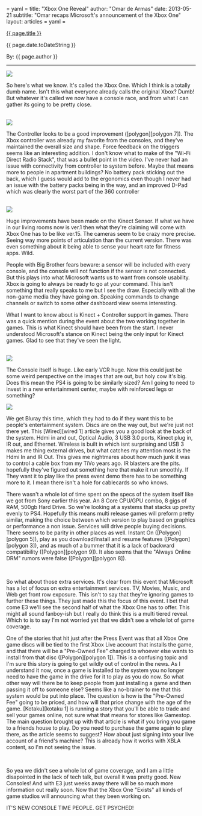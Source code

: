 = yaml =
title: "Xbox One Reveal"
author: "Omar de Armas"
date: 2013-05-21
subtitle: "Omar recaps Microsoft's announcement of the Xbox One"
layout: articles
= yaml =

<a href="{{ page.url }}" class='postTitleLink'><p class='postTitle'>{{ page.title }}</p></a>
<p class='postPublished'>{{ page.date.toDateString }}</p>
<p class='postAuthor'>By: {{ page.author }}</p>
<hr>

<a class="image-popup-vertical-fit" href="http://www.indestructibleart.com/images/forPosts/XboxOnePressKit/Hardware/Family/Family.png" title="Xbox One Family">
  <img src='../images/forPosts/XboxOnePressKit/Hardware/Family/Family.png' class='articlesImgCenter'>
</a>
<p><span class='slugline'>So here's what we know.</span> It's called the Xbox One. Which I think is a totally dumb name. Isn't this what everyone already calls the original Xbox? Dumb! But whatever it's called we now have a console race, and from what I can gather its going to be pretty close.</p>
<br>
<div class='articleSection'>
<a class="image-popup-vertical-fit" href="../images/forPosts/XboxOnePressKit/Hardware/Controller/Tilt.png" title="Controller">
  <img src='../images/forPosts/XboxOnePressKit/Hardware/Controller/Tilt.png' class='articlesImgRight'>
</a>
<p>The Controller looks to be a good improvement ([polygon][polygon 7]). The Xbox controller was already my favorite from the consoles, and they've maintained the overall size and shape. Force feedback on the triggers seems like an interesting addition. I don't know what to make of the "Wi-Fi Direct Radio Stack", that was a bullet point in the video. I've never had an issue with connectivity from controller to system before. Maybe that means more to people in apartment buildings? No battery pack sticking out the back, which I guess would add to the ergonomics even though I never had an issue with the battery packs being in the way, and an improved D-Pad which was clearly the worst part of the 360 controller</p>
</div>
<br>
<div class='articleSection'>
<a class="image-popup-vertical-fit" href="http://www.indestructibleart.com/images/forPosts/XboxOnePressKit/Hardware/Sensor/Tilt.png" title="Kinect Sensor">
  <img src='../images/forPosts/XboxOnePressKit/Hardware/Sensor/Tilt.png' class='articlesImgLeft'>
</a>
<p>Huge improvements have been made on the Kinect Sensor. If what we have in our living rooms now is ver.1 then what they're claiming will come with Xbox One has to be like ver.15. The cameras seem to be crazy more precise. Seeing way more points of articulation than the current version. There was even something about it being able to sense your heart rate for fitness apps. Wild.</p>

<p>People with Big Brother fears beware: a sensor will be included with every console, and the console will not function if the sensor is not connected. But this plays into what Microsoft wants us to want from console usability. Xbox is going to always be ready to go at your command. This isn't something that really speaks to me but I see the draw. Especially with all the non-game media they have going on. Speaking commands to change channels or switch to some other dashboard view seems interesting.</p>

<p>What I want to know about is Kinect + Controller support in games. There was a quick mention during the event about the two working together in games. This is what Kinect should have been from the start. I never understood Microsoft's stance on Kinect being the only input for Kinect games. Glad to see that they've seen the light.</p>
</div>
<br>
<div class='articleSection'>
<a class="image-popup-vertical-fit" href="http://www.indestructibleart.com/images/forPosts/XboxOnePressKit/Hardware/Console/Front.png" title="Front of the Console">
  <img src='../images/forPosts/XboxOnePressKit/Hardware/Console/Front.png' class='articlesImgCenter'>
</a>
<p>The Console itself is huge. Like early VCR huge. Now this could just be some weird perspective on the images that are out, but holy cow it's big. Does this mean the PS4 is going to be similarly sized? Am I going to need to invest in a new entertainment center, maybe with reinforced legs or something?</p>
<a class="image-popup-vertical-fit" href="http://www.indestructibleart.com/images/forPosts/XboxOnePressKit/Hardware/Console/Tilt.png" title="Console Tilt">
  <img src='../images/forPosts/XboxOnePressKit/Hardware/Console/Tilt.png' class='articlesImgRight'>
</a>
<p>We get Bluray this time, which they had to do if they want this to be people's entertainment system. Discs are on the way out, but we're just not there yet. This [Wired][wired 1] article gives you a good look at the back of the system. Hdmi in and out, Optical Audio, 3 USB 3.0 ports, Kinect plug in, IR out, and Ethernet. Wireless is built in which isnt surprising and USB 3 makes me thing external drives, but what catches my attention most is the Hdmi In and IR Out. This gives me nightmares about how much junk it was to control a cable box from my TiVo years ago. IR blasters are the pits. hopefully they've figured out something here that make it run smoothly. If They want it to play like the press event demo there has to be something more to it. I mean there isn't a hole for cablecards so who knows.<p>
<p>There wasn't a whole lot of time spent on the specs of the system itself like we got from Sony earlier this year. An 8 Core CPU/GPU combo, 8 gigs of RAM, 500gb Hard Drive. So we're looking at a systems that stacks up pretty evenly to PS4. Hopefully this means multi release games will preform pretty similar, making the choice between which version to play based on graphics or performance a non issue. Services will drive people buying decisions. There seems to be parity in other places as well. Instant On ([Polygon][polygon 5]), play as you download/install and resume features ([Polygon][polygon 3]), and as much of a bummer that it is a lack of backward compatibility ([Polygon][polygon 9]). It also seems that the "Always Online DRM" rumors were false ([Polygon][polygon 8]).</p>
</div>
<br>
<div class='articleSection'>
<p>So what about those extra services. It's clear from this event that Microsoft has a lot of focus on extra entertainment services. TV, Movies, Music, and Web get front row exposure. This isn't to say that they're ignoring games to further these things. They just made this the focus of this event. I bet that come E3 we'll see the second half of what the Xbox One has to offer. This might all sound fanboy-ish but I really do think this is a multi tiered reveal. Which to is to say I'm not worried yet that we didn't see a whole lot of game coverage.</p>
<p>One of the stories that hit just after the Press Event was that all Xbox One game discs will be tied to the first Xbox Live account that installs the game, and that there will be a "Pre-Owned Fee" charged to whoever else wants to install from that disc ([Polygon][polygon 1]). This is a confusing topic and I'm sure this story is going to get wildly out of control in the news. As I understand it now, once a game is installed to the system you no longer need to have the game in the drive for it to play as you do now. So what other way will there be to keep people from just installing a game and then passing it off to someone else? Seems like a no-brainer to me that this system would be put into place. The question is how is the "Pre-Owned Fee" going to be priced, and how will that price change with the age of the game. [Kotaku][kotaku 1] is running a story that you'll be able to trade and sell your games online, not sure what that means for stores like Gamestop. The main question brought up with that article is what if you bring you game to a friends house to play. Do you need to purchase the game again to play there, as the article seems to suggest? How about just signing into your live account of a friend's machine? This is already how it works with XBLA content, so I'm not seeing the issue.</p>
</div>
<br>
<div class='articleSection'>
<p>So yea we didn't see a whole lot of game coverage, and I am a little disapointed in the lack of tech talk, but overall it was pretty good. New Consoles! And with E3 just weeks away there will be so much more information out really soon. Now that the Xbox One "Exists" all kinds of game studios will announcing what they been working on.</p>
<p class='sluglineCenter'>IT'S NEW CONSOLE TIME PEOPLE. GET PSYCHED!</p>
</div>

[giantbomb]: http://www.giantbomb.com/xbox-one/3045-145/
[polygon 1]: http://www.polygon.com/2013/5/21/4348916/xbox-used-games
[polygon 2]: http://www.polygon.com/features/2013/5/21/4350930/xbox-one-what-we-know
[polygon 3]: http://www.polygon.com/2013/5/21/4352828/xbox-one-play-games-as-they-install-auto-resume-feature
[polygon 4]: http://www.polygon.com/2013/5/21/4352904/xbox-one-will-allow-users-to-have-1000-xbox-live-friends
[polygon 5]: http://www.polygon.com/2013/5/21/4352794/xbox-one-instantly-boots-from-a-rest-state
[polygon 6]: http://www.polygon.com/2013/5/21/4352724/xbox-one-cloud-computing
[polygon 7]: http://www.polygon.com/2013/5/21/4352652/hands-on-with-the-xbox-one-controller
[polygon 8]: http://www.polygon.com/2013/5/21/4347122/xbox-next-gen-always-on-requirements-microsoft
[polygon 9]: http://www.polygon.com/2013/5/21/4349698/xbox-one-not-backward-compatible-xbox-360
[polygon 10]: http://www.polygon.com/2013/5/21/4349160/xbox-one-hdmi-pass-direct-connect
[polygon 11]: http://www.polygon.com/2013/5/21/4352870/xbox-one-design
[wired 1]: http://www.wired.com/gadgetlab/2013/05/xbox-one-photos/#slideid-138536
[cavg 1]: http://www.computerandvideogames.com/407912/microsoft-confirms-pre-owned-fee-for-xbox-one/
[kotaku 1]: http://kotaku.com/you-will-be-able-to-trade-xbox-one-games-online-micros-509140825